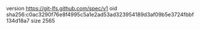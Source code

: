 version https://git-lfs.github.com/spec/v1
oid sha256:c0ac3290f76e8f4995c5a1e2ad53ad323954189d3af09b5e3724fbbf134d18a7
size 2565
